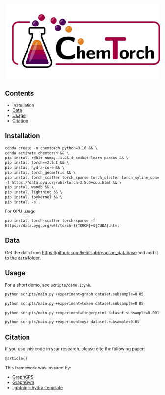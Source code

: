 <div align="center">

![ChemTorch](images/chemtorch.png)

</div>

## Contents
- [Installation](#installation)
- [Data](#data)
- [Usage](#usage)
- [Citation](#citation)

## Installation

```
conda create -n chemtorch python=3.10 && \
conda activate chemtorch && \
pip install rdkit numpy==1.26.4 scikit-learn pandas && \
pip install torch==2.5.1 && \
pip install hydra-core && \
pip install torch_geometric && \
pip install torch_scatter torch_sparse torch_cluster torch_spline_conv -f https://data.pyg.org/whl/torch-2.5.0+cpu.html && \
pip install wandb && \
pip install lightning && \
pip install ipykernel && \
pip install -e .
```

For GPU usage
```
pip install torch-scatter torch-sparse -f https://data.pyg.org/whl/torch-${TORCH}+${CUDA}.html
```

## Data

Get the data from https://github.com/heid-lab/reaction_database and add it to the `data` folder.

## Usage

For a short demo, see `scripts/demo.ipynb`.

```
python scripts/main.py +experiment=graph dataset.subsample=0.05
```
```
python scripts/main.py +experiment=token dataset.subsample=0.05
```
```
python scripts/main.py +experiment=fingerprint dataset.subsample=0.001
```
```
python scripts/main.py +experiment=xyz dataset.subsample=0.05
```


## Citation
If you use this code in your research, please cite the following paper:

```
@article{}
```

This framework was inspired by:
- [GraphGPS](https://github.com/rampasek/GraphGPS/tree/main)
- [GraphGym](https://github.com/snap-stanford/GraphGym)
- [lightning-hydra-template](https://github.com/ashleve/lightning-hydra-template)
